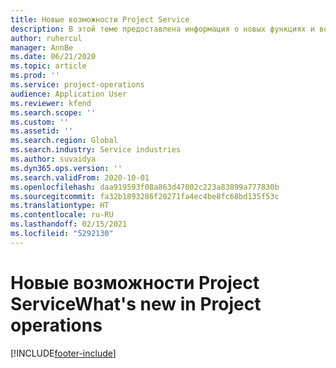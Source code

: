 ```yaml
---
title: Новые возможности Project Service
description: В этой теме предоставлена информация о новых функциях и возможностях в Microsoft Dynamics 365 Project Operations.
author: ruhercul
manager: AnnBe
ms.date: 06/21/2020
ms.topic: article
ms.prod: ''
ms.service: project-operations
audience: Application User
ms.reviewer: kfend
ms.search.scope: ''
ms.custom: ''
ms.assetid: ''
ms.search.region: Global
ms.search.industry: Service industries
ms.author: suvaidya
ms.dyn365.ops.version: ''
ms.search.validFrom: 2020-10-01
ms.openlocfilehash: daa919593f08a863d47002c223a83899a777830b
ms.sourcegitcommit: fa32b1893286f20271fa4ec4be8fc68bd135f53c
ms.translationtype: HT
ms.contentlocale: ru-RU
ms.lasthandoff: 02/15/2021
ms.locfileid: "5292130"
---
```

# <a name="whats-new-in-project-operations"></a><span data-ttu-id="3eece-103">Новые возможности Project Service</span><span class="sxs-lookup"><span data-stu-id="3eece-103">What's new in Project operations</span></span>


[!INCLUDE[footer-include](../includes/footer-banner.md)]